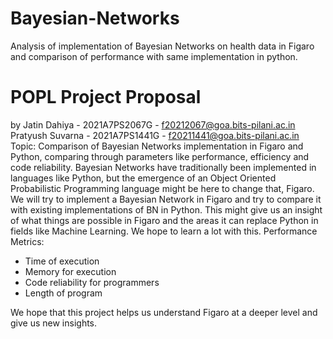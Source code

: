 # Bayesian-Networks
Analysis of implementation of Bayesian Networks on health data in Figaro and comparison of performance with same implementation in python.

# POPL Project Proposal
by
Jatin Dahiya - 2021A7PS2067G -
f20212067@goa.bits-pilani.ac.in
Pratyush Suvarna - 2021A7PS1441G -
f20211441@goa.bits-pilani.ac.in
Topic: Comparison of Bayesian Networks implementation in
Figaro and Python, comparing through parameters like
performance, efficiency and code reliability.
Bayesian Networks have traditionally been implemented in
languages like Python, but the emergence of an Object
Oriented Probabilistic Programming language might be here to
change that, Figaro.
We will try to implement a Bayesian Network in Figaro and try
to compare it with existing implementations of BN in Python.
This might give us an insight of what things are possible in
Figaro and the areas it can replace Python in fields like
Machine Learning. We hope to learn a lot with this.
Performance Metrics:
- Time of execution
- Memory for execution
- Code reliability for programmers
- Length of program
  
We hope that this project helps us understand Figaro at
a deeper level and give us new insights.
